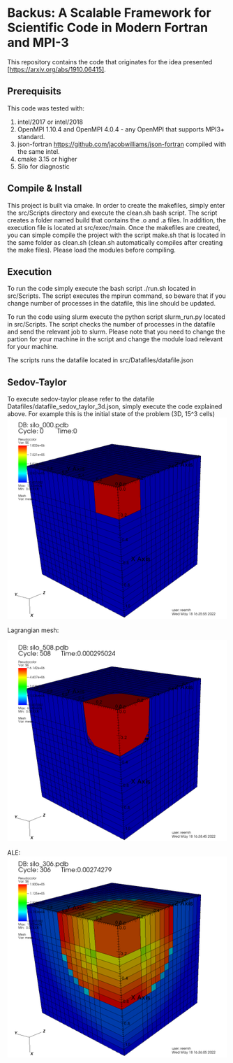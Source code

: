 # Backus: A Scalable Framework for Scientific Code in Modern Fortran and MPI-3
This repository contains the code that originates for the idea presented [https://arxiv.org/abs/1910.06415].


## Prerequisits

This code was tested with:
1. intel/2017 or intel/2018
2. OpenMPI 1.10.4 and OpenMPI 4.0.4 - any OpenMPI that supports MPI3+ standard.
3. json-fortran https://github.com/jacobwilliams/json-fortran compiled with the same intel.
4. cmake 3.15 or higher
5. Silo for diagnostic

## Compile & Install
This project is built via cmake. In order to create the makefiles, simply enter the src/Scripts directory and execute the clean.sh bash script. The script creates a folder named build that contains the .o and .a files. In addition, the execution file is located at src/exec/main. Once the makefiles are created, you can simple compile the project with the script make.sh that is located in the same folder as clean.sh (clean.sh automatically compiles after creating the make files). Please load the modules before compiling.

## Execution
To run the code simply execute the bash script ./run.sh located in src/Scripts. The script executes the mpirun command, so beware that if you change number of processes in the datafile, this line should be updated.

To run the code using slurm execute the python script slurm_run.py located in src/Scripts. The script checks the number of processes in the datafile and send the relevant job to slurm. Please note that you need to change the partion for your machine in the script and change the module load relevant for your machine.

The scripts runs the datafile located in src/Datafiles/datafile.json


## Sedov-Taylor

To execute sedov-taylor please refer to the datafile Datafiles/datafile_sedov_taylor_3d.json, simply execute the code explained above.
For example this is the initial state of the problem (3D, 15^3 cells)
![Initial Problem](https://github.com/Scientific-Computing-Lab-NRCN/Backus/blob/main/Images/visit0005.png)


Lagrangian mesh:

![Lagrange](https://github.com/Scientific-Computing-Lab-NRCN/Backus/blob/main/Images/visit0007.png)


ALE:
![ALE](https://github.com/Scientific-Computing-Lab-NRCN/Backus/blob/main/Images/visit0006.png)
